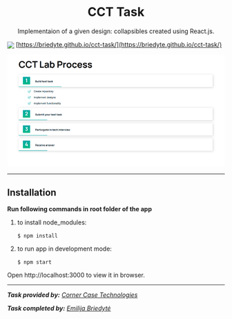 <h1 align="center"> CCT Task</h1>

<p align="center">Implementaion of a given design: collapsibles created using React.js.</p>

<img align="center" href="https://briedyte.github.io/cct-task/" src="https://img.shields.io/badge/demo-available-success"> [https://briedyte.github.io/cct-task/](https://briedyte.github.io/cct-task/)


<img src="app-illustration.png">

___
## Installation

**Run following commands in root folder of the app**

1. to install node_modules:
   ```al
   $ npm install
   ```
2. to run app in development mode:
   ```al
   $ npm start
   ```

Open http://localhost:3000 to view it in browser.
___



_**Task provided by:** [Corner Case Technologies](https://www.cornercasetech.com/)_

_**Task completed by:**  [Emilija Briedytė](https://github.com/Briedyte)_


